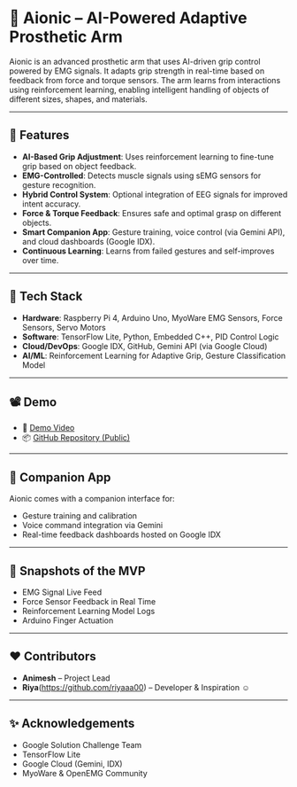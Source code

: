 
# 🦾 Aionic – AI-Powered Adaptive Prosthetic Arm

Aionic is an advanced prosthetic arm that uses AI-driven grip control powered by EMG signals. It adapts grip strength in real-time based on feedback from force and torque sensors. The arm learns from interactions using reinforcement learning, enabling intelligent handling of objects of different sizes, shapes, and materials.

---

## 🚀 Features

- **AI-Based Grip Adjustment**: Uses reinforcement learning to fine-tune grip based on object feedback.
- **EMG-Controlled**: Detects muscle signals using sEMG sensors for gesture recognition.
- **Hybrid Control System**: Optional integration of EEG signals for improved intent accuracy.
- **Force & Torque Feedback**: Ensures safe and optimal grasp on different objects.
- **Smart Companion App**: Gesture training, voice control (via Gemini API), and cloud dashboards (Google IDX).
- **Continuous Learning**: Learns from failed gestures and self-improves over time.

---

## 🧠 Tech Stack

- **Hardware**: Raspberry Pi 4, Arduino Uno, MyoWare EMG Sensors, Force Sensors, Servo Motors
- **Software**: TensorFlow Lite, Python, Embedded C++, PID Control Logic
- **Cloud/DevOps**: Google IDX, GitHub, Gemini API (via Google Cloud)
- **AI/ML**: Reinforcement Learning for Adaptive Grip, Gesture Classification Model

---

## 📽 Demo

- 🔗 [ Demo Video](https://drive.google.com/file/d/1MneAc-hWX-J22ZBj8O7vggA0aeIEh1tK/view?usp=sharing)
- 📦 [GitHub Repository (Public)](https://github.com/HASTAR-CPP/Aionic) 

---

## 📱 Companion App

Aionic comes with a companion interface for:

- Gesture training and calibration
- Voice command integration via Gemini
- Real-time feedback dashboards hosted on Google IDX

---

## 📸 Snapshots of the MVP

- EMG Signal Live Feed  
- Force Sensor Feedback in Real Time  
- Reinforcement Learning Model Logs  
- Arduino Finger Actuation  


---

## ❤️ Contributors

- **Animesh** – Project Lead 
- **Riya**(https://github.com/riyaaa00) – Developer & Inspiration ☺️

---


## ✨ Acknowledgements

- Google Solution Challenge Team  
- TensorFlow Lite  
- Google Cloud (Gemini, IDX)  
- MyoWare & OpenEMG Community

